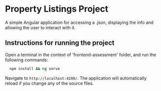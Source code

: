 # Property Listings Project
A simple Angular application for accessing a .json, displaying the info and allowing the user to interact with it.

## Instructions for running the project

Open a terminal in the context of 'frontend-assessment' folder, and run the following commands:

```bash
  npm install && ng serve
```

Navigate to `http://localhost:4200/`. The application will automatically reload if you change any of the source files.
